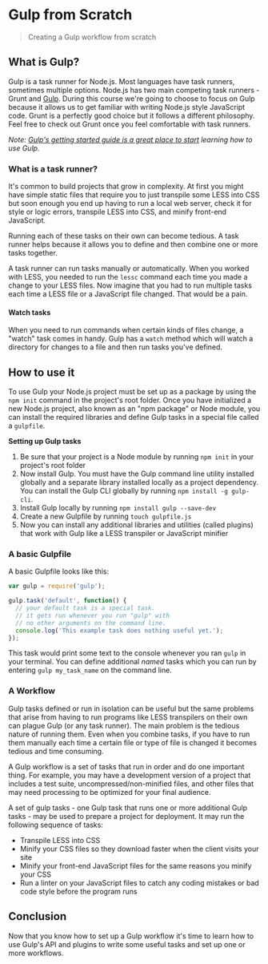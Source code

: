 # Gulp from Scratch

> Creating a Gulp workflow from scratch

## What is Gulp?

Gulp is a task runner for Node.js. Most languages have task runners, sometimes multiple options. Node.js has two main competing task runners - Grunt and [Gulp](https://github.com/gulpjs/gulp/blob/master/docs/getting-started.md). During this course we're going to choose to focus on Gulp because it allows us to get familiar with writing Node.js style JavaScript code. Grunt is a perfectly good choice but it follows a different philosophy. Feel free to check out Grunt once you feel comfortable with task runners.

*Note: [Gulp's getting started guide is a great place to start](https://github.com/gulpjs/gulp/blob/master/docs/getting-started.md) learning how to use Gulp.*

### What is a task runner?

It's common to build projects that grow in complexity. At first you might have simple static files that require you to just transpile some LESS into CSS but soon enough you end up having to run a local web server, check it for style or logic errors, transpile LESS into CSS, and minify front-end JavaScript.

Running each of these tasks on their own can become tedious. A task runner helps because it allows you to define and then combine one or more tasks together.

A task runner can run tasks manually or automatically. When you worked with LESS, you needed to run the `lessc` command each time you made a change to your LESS files. Now imagine that you had to run multiple tasks each time a LESS file or a JavaScript file changed. That would be a pain.

#### Watch tasks

When you need to run commands when certain kinds of files change, a "watch" task comes in handy. Gulp has a `watch` method which will watch a directory for changes to a file and then run tasks you've defined.

## How to use it

To use Gulp your Node.js project must be set up as a package by using the `npm init` command in the project's root folder. Once you have initialized a new Node.js project, also known as an "npm package" or Node module, you can install the required libraries and define Gulp tasks in a special file called a `gulpfile`.

__Setting up Gulp tasks__

1. Be sure that your project is a Node module by running `npm init` in your project's root folder
2. Now install Gulp. You must have the Gulp command line utility installed globally and a separate library installed locally as a project dependency. You can install the Gulp CLI globally by running `npm install -g gulp-cli`.
3. Install Gulp locally by running `npm install gulp --save-dev`
4. Create a new Gulpfile by running `touch gulpfile.js`
5. Now you can install any additional libraries and utilities (called plugins) that work with Gulp like a LESS transpiler or JavaScript minifier

### A basic Gulpfile

A basic Gulpfile looks like this:

```js
var gulp = require('gulp');

gulp.task('default', function() {
  // your default task is a special task.
  // it gets run whenever you run "gulp" with
  // no other arguments on the command line.
  console.log('This example task does nothing useful yet.');
});
```

This task would print some text to the console whenever you ran `gulp` in your terminal. You can define additional *named* tasks which you can run by entering `gulp my_task_name` on the command line.

### A Workflow

Gulp tasks defined or run in isolation can be useful but the same problems that arise from having to run programs like LESS transpilers on their own can plague Gulp (or any task runner). The main problem is the tedious nature of running them. Even when you combine tasks, if you have to run them manually each time a certain file or type of file is changed it becomes tedious and time consuming.

A Gulp workflow is a set of tasks that run in order and do one important thing. For example, you may have a development version of a project that includes a test suite, uncompressed/non-minified files, and other files that may need processing to be optimized for your final audience.

A set of gulp tasks - one Gulp task that runs one or more additional Gulp tasks - may be used to prepare a project for deployment. It may run the following sequence of tasks:


- Transpile LESS into CSS
- Minify your CSS files so they download faster when the client visits your site
- Minify your front-end JavaScript files for the same reasons you minify your CSS
- Run a linter on your JavaScript files to catch any coding mistakes or bad code style before the program runs

## Conclusion

Now that you know how to set up a Gulp workflow it's time to learn how to use Gulp's API and plugins to write some useful tasks and set up one or more workflows.


